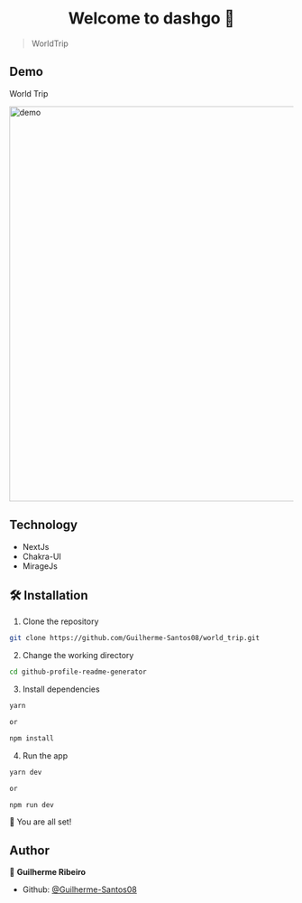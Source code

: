 <h1 align="center">Welcome to dashgo 👋</h1>

> WorldTrip

## Demo

<p>
  World Trip
</p>

  <img width="700" align="center" src="./.github/demoWorldTrip.gif" alt="demo"/>

## Technology

- NextJs
- Chakra-UI
- MirageJs

## 🛠️ Installation

1. Clone the repository

```bash
git clone https://github.com/Guilherme-Santos08/world_trip.git
```

2. Change the working directory

```bash
cd github-profile-readme-generator
```

3. Install dependencies

```bash
yarn

or

npm install
```

4. Run the app

```bash
yarn dev

or

npm run dev
```

🌟 You are all set!

## Author

👤 **Guilherme Ribeiro**

- Github: [@Guilherme-Santos08](https://github.com/Guilherme-Santos08)
